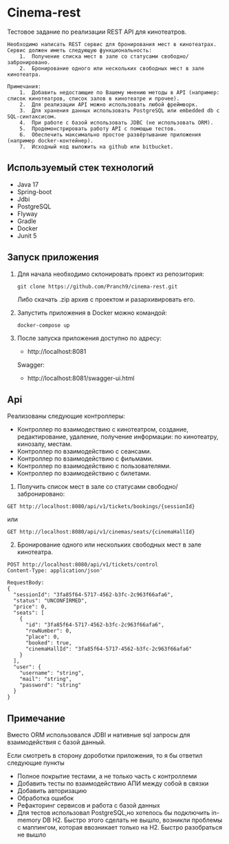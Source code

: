 
# Cinema-rest

Тестовое задание по реализации REST API для кинотеатров.
```
Необходимо написать REST сервис для бронирования мест в кинотеатрах. Сервис должен иметь следующую функциональность:
    1.  Получение списка мест в зале со статусами свободно/забронировано.
    2.  Бронирование одного или нескольких свободных мест в зале кинотеатра.

Примечания:
    1.  Добавить недостающие по Вашему мнению методы в API (например: список кинотеатров, список залов в кинотеатре и прочее).
    2.  Для реализации API можно использовать любой фреймворк.
    3.  Для хранения данных использовать PostgreSQL или embedded db c SQL-синтаксисом.
    4.  При работе с базой использовать JDBC (не использовать ORM).
    5.  Продемонстрировать работу API с помощью тестов.
    6.  Обеспечить максимально простое развёртывание приложения (например docker-контейнер).
    7.  Исходный код выложить на github или bitbucket.
```

## Используемый стек технологий

- Java 17
- Spring-boot
- Jdbi
- PostgreSQL
- Flyway
- Gradle
- Docker
- Junit 5

## Запуск приложения

1. Для начала необходимо склонировать проект из репозитория:
    ```shell
    git clone https://github.com/Pranch9/cinema-rest.git
    ```
    Либо скачать .zip архив с проектом и разархивировать его.

2. Запустить приложения в Docker можно командой:

   ```shell
   docker-compose up
   ```
3. После запуска приложения доступно по адресу:
   - http://localhost:8081

    Swagger:
   -  http://localhost:8081/swagger-ui.html

## Api 

Реализованы следующие контроллеры:

- Контроллер по взаимодествию с кинотеатром, создание, редактирование, удаление, получение информации: по кинотеатру, кинозалу, местам.
- Контроллер по взаимодействию с сеансами.
- Контроллер по взаимодействию с фильмами.
- Контроллер по взаимодействию с пользователями.
- Контроллер по взаимодействию с билетами.

1. Получить список мест в зале со статусами свободно/забронировано:
```http request
GET http://localhost:8080/api/v1/tickets/bookings/{sessionId}
```
или
```http request
GET http://localhost:8080/api/v1/cinemas/seats/{cinemaHallId}
```

2. Бронирование одного или нескольких свободных мест в зале кинотеатра.
```http request
POST http://localhost:8080/api/v1/tickets/control
Content-Type: application/json'

RequestBody:
{
  "sessionId": "3fa85f64-5717-4562-b3fc-2c963f66afa6",
  "status": "UNCONFIRMED",
  "price": 0,
  "seats": [
    {
      "id": "3fa85f64-5717-4562-b3fc-2c963f66afa6",
      "rowNumber": 0,
      "place": 0,
      "booked": true,
      "cinemaHallId": "3fa85f64-5717-4562-b3fc-2c963f66afa6"
    }
  ],
  "user": {
    "username": "string",
    "mail": "string",
    "password": "string"
  }
}
```

## Примечание

Вместо ORM использовался JDBI и нативные sql запросы для взаимодействия с базой данный.

Если смотреть в сторону дороботки приложения, то я бы ответил следующие пункты 
- Полное покрытие тестами, а не только часть с контроллеми
- Добавить тесты по взаимодействию АПИ между собой в связки
- Добавить авторизацию
- Обработка ошибок
- Рефакторинг сервисов и работа с базой данных
- Для тестов использовал PostgreSQL,но хотелось бы подключить in-memory DB H2. Быстро этого сделать не вышло, возникли проблемы с маппингом, которая ввозникает только на H2. Быстро разобраться не вышло



  